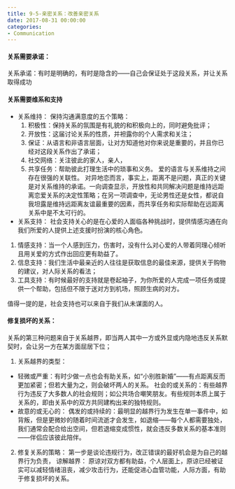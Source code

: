 ```yaml
---
title: 9-5-亲密关系：改善亲密关系
date: 2017-08-31 00:00:00
categories:
- Communication
---
```

#### 关系需要承诺：
关系承诺：有时是明确的，有时是隐含的——自己会保证处于这段关系，并让关系取得成功
#### 关系需要维系和支持
+ 关系维持：
保持沟通满意度的五个策略：
  1. 积极性：保持关系的氛围是有礼貌的和积极向上的，同时避免批评；
  2. 开放性：这届讨论关系的性质，并袒露你的个人需求和关注；
  3. 保证：从语言和非语言层面，让对方知道他对你来说是重要的，并且你已经对这段关系作出了承诺；
  4. 社交网络：关注彼此的家人，亲人，
  5. 共享任务：帮助彼此打理生活中的琐事和义务。
爱的语言与关系维持之间存在很强的关联性。
对异地恋而言，事实上，距离不是问题，真正的关键是对关系维持的承诺。一向调查显示，开放性和共同解决问题是维持远距离恋爱关系的决定性策略；在另一项调查中，无论男性还是女性，都说自我坦露是维持远距离友谊最重要的因素，而共享任务和实际帮助在远距离关系中是不太可行的。
+ 关系支持：
社会支持关心的是在心爱的人面临各种挑战时，提供情感沟通在向我们所爱的人提供上述支援时扮演的核心角色。
1. 情感支持：当一个人感到压力，伤害时，没有什么对心爱的人带着同理心倾听且用关爱的方式作出回应更有助益了。
2. 信息支持：我们生活中最亲近的人往往是获取信息的最佳来源，提供关于购物的建议，对人际关系的看法；
3. 工具支持：有时候最好的支持就是卷起袖子，为你所爱的人完成一项任务或提供一个帮助，包括但不限于送对方到机场，照顾生病的对方。

值得一提的是，社会支持也可以来自于我们从未谋面的人。

#### 修复损坏的关系：
关系的第三种问题来自于关系越界，即当两人其中一方或外显或内隐地违反关系默契时，会让另一方在某方面屈居下位；
1. 关系越界的类型：
  - 轻微或严重：有时少做一点也会有助关系，如“小别胜新婚”——有点距离反而更加紧密；但若大量为之，则会破坏两人的关系。
社会的或关系的：有些越界行为违反了大多数人的社会规则；如公共场合嘲笑朋友。有些规则本质上属于关系的，即由关系中的双方共同建构出来的独特规则。
- 故意的或无心的：
偶发的或持续的：最明显的越界行为发生在单一事件中，如背叛，但是更微妙的随着时间流逝才会发生，如退缩——每个人都需要独处，我们通常会配合给出空间，但若退缩变成惯性，就会违反多数关系的基本准则——伴侣应该彼此陪伴。
2. 修复关系的策略：
第一步是谈论违规行为，改正错误的最好机会是为自己的越界行为负责，
谅解越界：
原谅对双方都有助益，个人层面上，原谅已经被证实可以减轻情绪沮丧，减少攻击行为，还能促进心血管功能，人际方面，有助于修复损坏的关系。
